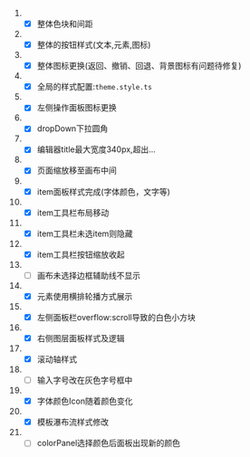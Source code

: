 1.  - [x] 整体色块和间距
2.  - [x] 整体的按钮样式(文本,元素,图标)
3.  - [x] 整体图标更换(返回、撤销、回退、背景图标有问题待修复)
4.  - [x] 全局的样式配置:`theme.style.ts`
5.  - [x] 左侧操作面板图标更换
6.  - [x] dropDown下拉圆角
7.  - [x] 编辑器title最大宽度340px,超出...
8.  - [x] 页面缩放移至画布中间
9.  - [x] item面板样式完成(字体颜色，文字等)
10. - [x] item工具栏布局移动
11. - [x] item工具栏未选item则隐藏
12. - [x] item工具栏按钮缩放收起
13. - [ ] 画布未选择边框辅助线不显示
14. - [x] 元素使用横排轮播方式展示
15. - [x] 左侧面板栏overflow:scroll导致的白色小方块
16. - [x] 右侧图层面板样式及逻辑
17. - [x] 滚动轴样式
18. - [ ] 输入字号改在灰色字号框中
19. - [x] 字体颜色Icon随着颜色变化
20. - [x] 模板瀑布流样式修改
21. - [ ] colorPanel选择颜色后面板出现新的颜色